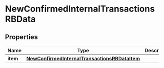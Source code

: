 

# NewConfirmedInternalTransactionsRBData


## Properties

| Name | Type | Description | Notes |
|------------ | ------------- | ------------- | -------------|
|**item** | [**NewConfirmedInternalTransactionsRBDataItem**](NewConfirmedInternalTransactionsRBDataItem.md) |  |  |



